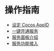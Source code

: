 # 操作指南
- [设定 Cocos AppID](setting-cocos-appid.md)
- [一键开通服务](oneclick-provisioning.md)
- [服务面板介绍](about-service-panel.md)
- [服务功能接入](service-integration.md)

